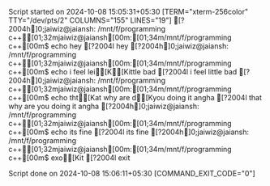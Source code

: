 Script started on 2024-10-08 15:05:31+05:30 [TERM="xterm-256color" TTY="/dev/pts/2" COLUMNS="155" LINES="19"]
[?2004h]0;jaiwiz@jaiansh: /mnt/f/programming c++[01;32mjaiwiz@jaiansh[00m:[01;34m/mnt/f/programming c++[00m$ echo hey 
[?2004lhey
[?2004h]0;jaiwiz@jaiansh: /mnt/f/programming c++[01;32mjaiwiz@jaiansh[00m:[01;34m/mnt/f/programming c++[00m$ echo i feel lei[K[Kittle bad 
[?2004li feel little bad
[?2004h]0;jaiwiz@jaiansh: /mnt/f/programming c++[01;32mjaiwiz@jaiansh[00m:[01;34m/mnt/f/programming c++[00m$ echo tht[Kat why are d[Kyou doing it angha 
[?2004lthat why are you doing it angha
[?2004h]0;jaiwiz@jaiansh: /mnt/f/programming c++[01;32mjaiwiz@jaiansh[00m:[01;34m/mnt/f/programming c++[00m$ echo its fine
[?2004lits fine
[?2004h]0;jaiwiz@jaiansh: /mnt/f/programming c++[01;32mjaiwiz@jaiansh[00m:[01;34m/mnt/f/programming c++[00m$ exo[Kit
[?2004lexit

Script done on 2024-10-08 15:06:11+05:30 [COMMAND_EXIT_CODE="0"]
